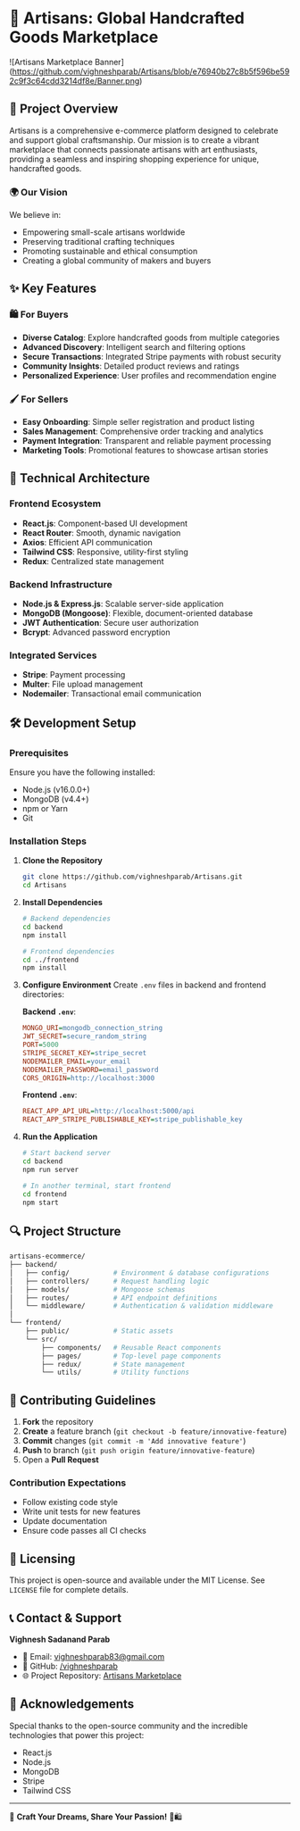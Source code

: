 # 🏺 Artisans: Global Handcrafted Goods Marketplace

![Artisans Marketplace Banner] (https://github.com/vighneshparab/Artisans/blob/e76940b27c8b5f596be592c9f3c64cdd3214df8e/Banner.png)
## 📝 Project Overview

Artisans is a comprehensive e-commerce platform designed to celebrate and support global craftsmanship. Our mission is to create a vibrant marketplace that connects passionate artisans with art enthusiasts, providing a seamless and inspiring shopping experience for unique, handcrafted goods.

### 🌍 Our Vision

We believe in:
- Empowering small-scale artisans worldwide
- Preserving traditional crafting techniques
- Promoting sustainable and ethical consumption
- Creating a global community of makers and buyers

## ✨ Key Features

### 🛍️ For Buyers
- **Diverse Catalog**: Explore handcrafted goods from multiple categories
- **Advanced Discovery**: Intelligent search and filtering options
- **Secure Transactions**: Integrated Stripe payments with robust security
- **Community Insights**: Detailed product reviews and ratings
- **Personalized Experience**: User profiles and recommendation engine

### 🖌️ For Sellers
- **Easy Onboarding**: Simple seller registration and product listing
- **Sales Management**: Comprehensive order tracking and analytics
- **Payment Integration**: Transparent and reliable payment processing
- **Marketing Tools**: Promotional features to showcase artisan stories

## 🚀 Technical Architecture

### Frontend Ecosystem
- **React.js**: Component-based UI development
- **React Router**: Smooth, dynamic navigation
- **Axios**: Efficient API communication
- **Tailwind CSS**: Responsive, utility-first styling
- **Redux**: Centralized state management

### Backend Infrastructure
- **Node.js & Express.js**: Scalable server-side application
- **MongoDB (Mongoose)**: Flexible, document-oriented database
- **JWT Authentication**: Secure user authorization
- **Bcrypt**: Advanced password encryption

### Integrated Services
- **Stripe**: Payment processing
- **Multer**: File upload management
- **Nodemailer**: Transactional email communication

## 🛠️ Development Setup

### Prerequisites

Ensure you have the following installed:
- Node.js (v16.0.0+)
- MongoDB (v4.4+)
- npm or Yarn
- Git

### Installation Steps

1. **Clone the Repository**
   ```bash
   git clone https://github.com/vighneshparab/Artisans.git
   cd Artisans
   ```

2. **Install Dependencies**
   ```bash
   # Backend dependencies
   cd backend
   npm install

   # Frontend dependencies
   cd ../frontend
   npm install
   ```

3. **Configure Environment**
   Create `.env` files in backend and frontend directories:

   **Backend `.env`**:
   ```ini
   MONGO_URI=mongodb_connection_string
   JWT_SECRET=secure_random_string
   PORT=5000
   STRIPE_SECRET_KEY=stripe_secret
   NODEMAILER_EMAIL=your_email
   NODEMAILER_PASSWORD=email_password
   CORS_ORIGIN=http://localhost:3000
   ```

   **Frontend `.env`**:
   ```ini
   REACT_APP_API_URL=http://localhost:5000/api
   REACT_APP_STRIPE_PUBLISHABLE_KEY=stripe_publishable_key
   ```

4. **Run the Application**
   ```bash
   # Start backend server
   cd backend
   npm run server

   # In another terminal, start frontend
   cd frontend
   npm start
   ```

## 🔍 Project Structure

```bash
artisans-ecommerce/
├── backend/
│   ├── config/           # Environment & database configurations
│   ├── controllers/      # Request handling logic
│   ├── models/           # Mongoose schemas
│   ├── routes/           # API endpoint definitions
│   └── middleware/       # Authentication & validation middleware
│
└── frontend/
    ├── public/           # Static assets
    └── src/
        ├── components/   # Reusable React components
        ├── pages/        # Top-level page components
        ├── redux/        # State management
        └── utils/        # Utility functions
```

## 🤝 Contributing Guidelines

1. **Fork** the repository
2. **Create** a feature branch (`git checkout -b feature/innovative-feature`)
3. **Commit** changes (`git commit -m 'Add innovative feature'`)
4. **Push** to branch (`git push origin feature/innovative-feature`)
5. Open a **Pull Request**

### Contribution Expectations
- Follow existing code style
- Write unit tests for new features
- Update documentation
- Ensure code passes all CI checks

## 📄 Licensing

This project is open-source and available under the MIT License. See `LICENSE` file for complete details.

## 📞 Contact & Support

**Vighnesh Sadanand Parab**
- 📧 Email: vighneshparab83@gmail.com
- 🔗 GitHub: [/vighneshparab](https://github.com/vighneshparab)
- 🌐 Project Repository: [Artisans Marketplace](https://github.com/vighneshparab/Artisans/)

## 🙏 Acknowledgements

Special thanks to the open-source community and the incredible technologies that power this project:
- React.js
- Node.js
- MongoDB
- Stripe
- Tailwind CSS

---

🚀 **Craft Your Dreams, Share Your Passion!** 🎨🛍️
